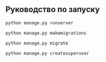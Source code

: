 ## **Руководство по запуску**

    python manage.py runserver
    
    python manage.py makemigrations

    python manage.py migrate

    python manage.py createsuperuser
